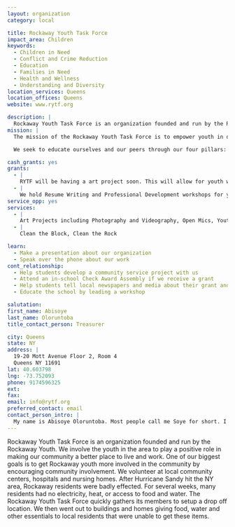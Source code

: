```yaml
---
layout: organization
category: local

title: Rockaway Youth Task Force
impact_area: Children
keywords: 
  - Children in Need
  - Conflict and Crime Reduction
  - Education
  - Families in Need
  - Health and Wellness
  - Understanding and Diversity
location_services: Queens
location_offices: Queens
website: www.rytf.org

description: |
  Rockaway Youth Task Force is an organization founded and run by the Rockaway Youth. We involve the youth in the area to play a positive role in making our community a better place to live and work. One of our biggest goals is to get Rockaway youth more involved in the community by encouraging community involvement. We volunteer at local community centers, hospitals and nursing homes. After Hurricane Sandy hit the NY area, Rockaway residents were badly effected. For several weeks, many residents had no electricity, heat, or access to food and water. The Rockaway Youth Task Force quickly gathers its members to setup a drop off location. We then went out to buildings and homes giving food, water and other essentials to local residents that were unable to get these items.
mission: |
  The mission of the Rockaway Youth Task Force is to empower youth in our local communities through civic engagement & volunteer opportunities. We seek to spark social change in the Rockaways through youth leadership and provide opportunities for teenagers and young adults to become productive citizens of the Rockaways. 

  We seek to educate ourselves and our peers through our four pillars: personal advancement, mentoring, volunteer work, and political and civic engagement.

cash_grants: yes
grants: 
  - |
    RYTF will be having a art project soon. This will allow for youth with an interest in art to participate and show their talents. We also hold regular block cleaning projects that involved having the youth in our community do clean ups. We have plans to also start a teen health project which will educate the youth on how to live a healthier lifestyle by eating a healthy and balanced diet. We would like to hire a nutrition to be able to talk to youth about healthy eating habits and lifestyle choices.
  - |
    We hold Resume Writing and Professional Development workshops for youth in Rockaway. These service help unemployed youth get back on their feet and source proper employment. We hope to expand these services in the future by partnering directly with local schools in order to work with more youth.
service_opp: yes
services: 
  - |
    Art Projects including Photography and Videography, Open Mics, Youth Town Hall Meetings,Yout-run Newspaper, Youth Advocacy Projects, Youthmarket (Weekly Youth-Run Farmers Market), Outreach Projects
  - |
    Clean the Block, Clean the Rock

learn: 
  - Make a presentation about our organization
  - Speak over the phone about our work
cont_relationship: 
  - Help students develop a community service project with us
  - Attend an in-school Check Award Assembly if we receive a grant
  - Help students tell local newspapers and media about their grant and/or project with us
  - Educate the school by leading a workshop

salutation: 
first_name: Abisoye
last_name: Oloruntoba
title_contact_person: Treasurer

city: Queens
state: NY
address: |
  19-20 Mott Avenue Floor 2, Room 4  
  Queens NY 11691
lat: 40.603798
lng: -73.752093
phone: 9174596325
ext: 
fax: 
email: info@rytf.org
preferred_contact: email
contact_person_intro: |
  My name is Abisoye Oloruntoba. Most people call me Soye for short. I have been a member of RYTF since Feb 2013. I currently serve as the Treasurer - helping to manage the finances and funding of the organization. This will be my first time working with the Common Cents project. I am excited about this project because it is in line with the same principles that we hold dear at RYTF and that is the youth have a positive role to play in improving our communities.
---
```

Rockaway Youth Task Force is an organization founded and run by the Rockaway Youth. We involve the youth in the area to play a positive role in making our community a better place to live and work. One of our biggest goals is to get Rockaway youth more involved in the community by encouraging community involvement. We volunteer at local community centers, hospitals and nursing homes. After Hurricane Sandy hit the NY area, Rockaway residents were badly effected. For several weeks, many residents had no electricity, heat, or access to food and water. The Rockaway Youth Task Force quickly gathers its members to setup a drop off location. We then went out to buildings and homes giving food, water and other essentials to local residents that were unable to get these items.